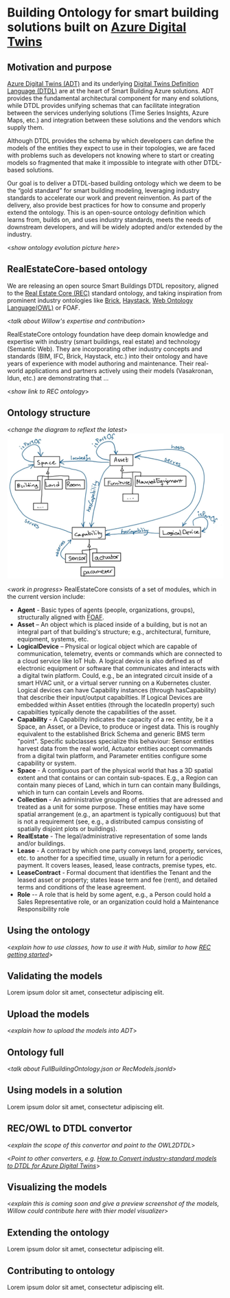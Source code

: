 # Building Ontology for smart building solutions built on [Azure Digital Twins](https://azure.microsoft.com/en-us/services/digital-twins/)


## Motivation and purpose

[Azure Digital Twins (ADT)](https://azure.microsoft.com/en-us/services/digital-twins/) and its underlying [Digital Twins Definition Language (DTDL)](https://github.com/Azure/opendigitaltwins-dtdl) are at the heart of Smart Building Azure solutions. ADT provides the fundamental architectural component for many end solutions, while DTDL provides unifying schemas that can facilitate integration between the services underlying solutions (Time Series Insights, Azure Maps, etc.) and integration between these solutions and the vendors which supply them.

Although DTDL provides the schema by which developers can define the models of the entities they expect to use in their topologies, we are faced with problems such as developers not knowing where to start or creating models so fragmented that make it impossible to integrate with other DTDL-based solutions.

Our goal is to deliver a DTDL-based building ontology which we deem to be the “gold standard” for smart building modeling, leveraging industry standards to accelerate our work and prevent reinvention. As part of the delivery, also provide best practices for how to consume and properly extend the ontology. This is an open-source ontology definition which learns from, builds on, and uses industry standards, meets the needs of downstream developers, and will be widely adopted and/or extended by the industry.

<*show ontology evolution picture here*>

## RealEstateCore-based ontology
We are releasing an open source Smart Buildings DTDL repository, aligned to the [Real Estate Core (REC)](https://www.realestatecore.io/) standard ontology, and taking inspiration from prominent industry ontologies like [Brick](https://brickschema.org/ontology/), [Haystack](https://project-haystack.org/), [Web Ontology Language(OWL)](https://www.w3.org/OWL) or FOAF.

<*talk about Willow's expertise and contribution*>

RealEstateCore ontology foundation have deep domain knowledge and expertise with industry (smart buildings, real estate) and technology (Semantic Web). They are incorporating other industry concepts and standards (BIM, IFC, Brick, Haystack, etc.) into their ontology and have years of experience with model authoring and maintenance. Their real-world applications and partners actively using their models (Vasakronan, Idun, etc.) are demonstrating that ...

<*show link to REC ontology*>

## Ontology structure

<*change the diagram to reflext the latest*>
![Building Ontology](images/OntologyDiagram.JPG)

<*work in progress*>
RealEstateCore consists of a set of modules, which in the current version include:
  * **Agent** - Basic types of agents (people, organizations, groups), structurally aligned with [FOAF](http://xmlns.com/foaf/spec/).
  * **Asset** – An object which is placed inside of a building, but is not an integral part of that building's structure; e.g., architectural, furniture, equipment, systems, etc.
  * **LogicalDevice** – Physical or logical object which are capable of communication, telemetry, events or commands which are connected to a cloud service like IoT Hub. A logical device is also defined as of electronic equipment or software that communicates and interacts with a digital twin platform. Could, e.g., be an integrated circuit inside of a smart HVAC unit, or a virtual server running on a Kubernetes cluster. Logical devices can have Capability instances (through hasCapability) that describe their input/output capabilties. If Logical Devices are embedded within Asset entities (through the locatedIn property) such capabilties typically denote the capabilities of the asset.
  * **Capability** - A Capability indicates the capacity of a rec entity, be it a Space, an Asset, or a Device, to produce or ingest data. This is roughly equivalent to the established Brick Schema and generic BMS term \"point\". Specific subclasses specialize this behaviour: Sensor entities harvest data from the real world, Actuator entities accept commands from a digital twin platform, and Parameter entities configure some capability or system.
  * **Space** - A contiguous part of the physical world that has a 3D spatial extent and that contains or can contain sub-spaces. E.g., a Region can contain many pieces of Land, which in turn can contain many Buildings, which in turn can contain Levels and Rooms.
  * **Collection** - An administrative grouping of entities that are adressed and treated as a unit for some purpose. These entities may have some spatial arrangement (e.g., an apartment is typically contiguous) but that is not a requirement (see, e.g., a distributed campus consisting of spatially disjoint plots or buildings).
  * **RealEstate** - The legal/administrative representation of some lands and/or buildings.
  * **Lease** - A contract by which one party conveys land, property, services, etc. to another for a specified time, usually in return for a periodic payment. It covers leases, leased, lease contracts, premise types, etc.
  * **LeaseContract** - Formal document that identifies the Tenant and the leased asset or property; states lease term and fee (rent), and detailed terms and conditions of the lease agreement.
  * **Role** -- A role that is held by some agent, e.g., a Person could hold a Sales Representative role, or an organization could hold a Maintenance Responsibility role

## Using the ontology

<*explain how to use classes, how to use it with Hub, similar to how [REC getting started](https://www.realestatecore.io/getting-started)*>

## Validating the models

Lorem ipsum dolor sit amet, consectetur adipiscing elit.

## Upload the models
<*explain how to upload the models into ADT*>

## Ontology full
<*talk about FullBuildingOntology.json or RecModels.jsonld*>

## Using models in a solution

Lorem ipsum dolor sit amet, consectetur adipiscing elit.

## REC/OWL to DTDL convertor
<*explain the scope of this convertor and point to the OWL2DTDL*>

<*Point to other converters, e.g. [How to Convert industry-standard models to DTDL for Azure Digital Twins](https://review.docs.microsoft.com/en-us/azure/digital-twins/concepts-convert-models?branch=pr-en-us-131556#industry-models)*>


## Visualizing the models
<*explain this is coming soon and give a preview screenshot of the models, Willow could contribute here with thier model visualizer*>

## Extending the ontology

Lorem ipsum dolor sit amet, consectetur adipiscing elit.

## Contributing to ontology

Lorem ipsum dolor sit amet, consectetur adipiscing elit.


